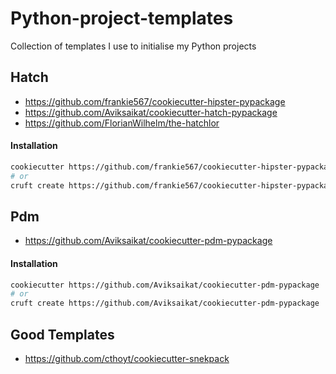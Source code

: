 # Python-project-templates
Collection of templates I use to initialise my Python projects


## Hatch
- https://github.com/frankie567/cookiecutter-hipster-pypackage
- https://github.com/Aviksaikat/cookiecutter-hatch-pypackage
- https://github.com/FlorianWilhelm/the-hatchlor

#### Installation

```sh
cookiecutter https://github.com/frankie567/cookiecutter-hipster-pypackage
# or
cruft create https://github.com/frankie567/cookiecutter-hipster-pypackage
```

## Pdm
- https://github.com/Aviksaikat/cookiecutter-pdm-pypackage

#### Installation

```sh
cookiecutter https://github.com/Aviksaikat/cookiecutter-pdm-pypackage
# or
cruft create https://github.com/Aviksaikat/cookiecutter-pdm-pypackage
```

## Good Templates
- https://github.com/cthoyt/cookiecutter-snekpack
